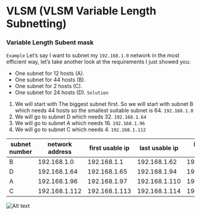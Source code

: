 # VLSM (VLSM Variable Length Subnetting)

### Variable Length Subent mask 
`Example`
Let’s say I want to subnet my `192.168.1.0` network in the most efficient way, let’s take another look at the requirements I just showed you:
-   One subnet for 12 hosts (A).
-   One subnet for 44 hosts (B).
-   One subnet for 2 hosts (C).
-   One subnet for 24 hosts (D).
`Solution`
1) We will start with The biggest subnet first.
	So we will start with subnet B which needs 44 hosts so the smallest suitable subnet is 64.
	`192.168.1.0`
2) We will go to subnet D which needs 32.
	`192.168.1.64`
3) We will go to subnet A which needs 16.
	`192.168.1.96`
4) We will go to subnet C which needs 4.
	`192.168.1.112`

subnet number | network address| first usable ip| last usable ip | broadcast address
---|---|---|---|---
B | 192.168.1.0  | 192.168.1.1 | 192.168.1.62|192.168.1.63
D | 192.168.1.64 | 192.168.1.65|192.168.1.94|192.168.1.95
A | 192.168.1.96 | 192.168.1.97|192.168.1.110|192.168.1.111
C | 192.168.1.112| 192.168.1.113|192.168.1.114|192.168.1.115


<img src="/home/yahia/Pictures/Screenshots/Screenshot from 2022-11-25 19-57-22.png" alt="Alt text" title="Optional title">

